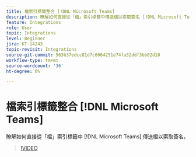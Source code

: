 ```yaml
---
title: 檔索引標籤整合 [!DNL Microsoft Teams]
description: 瞭解如何直接從「檔」索引標籤中傳送檔以索取簽名 [!DNL Microsoft Teams]
feature: Integrations
role: User
topic: Integrations
level: Beginner
jira: KT-14243
topic-revisit: Integrations
source-git-commit: 563b37edcc81d7c6064251e74fa32ddf3bb02d10
workflow-type: tm+mt
source-wordcount: '36'
ht-degree: 0%

---
```


# 檔索引標籤整合 [!DNL Microsoft Teams]

瞭解如何直接從「檔」索引標籤中 [!DNL Microsoft Teams] 傳送檔以索取簽名。

>[!VIDEO](https://video.tv.adobe.com/v/3425477?quality=12&learn=on&hidetitle=true)
